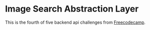 # Image Search Abstraction Layer

This is the fourth of five backend api challenges from [Freecodecamp](https://www.freecodecamp.com).
